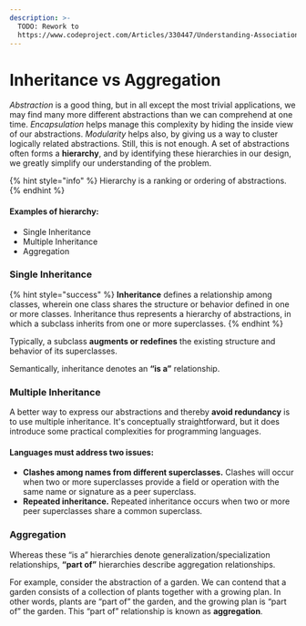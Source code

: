 ```yaml
---
description: >-
  TODO: Rework to
  https://www.codeproject.com/Articles/330447/Understanding-Association-Aggregation-and-Composit
---
```


# Inheritance vs Aggregation

_Abstraction_ is a good thing, but in all except the most trivial applications, we may find many more different abstractions than we can comprehend at one time. _Encapsulation_ helps manage this complexity by hiding the inside view of our abstractions. _Modularity_ helps also, by giving us a way to cluster logically related abstractions. Still, this is not enough. A set of abstractions often forms a **hierarchy**, and by identifying these hierarchies in our design, we greatly simplify our understanding of the problem.

{% hint style="info" %}
Hierarchy is a ranking or ordering of abstractions.
{% endhint %}

#### Examples of hierarchy:

* Single Inheritance
* Multiple Inheritance
* Aggregation

### **Single Inheritance**

{% hint style="success" %}
**Inheritance** defines a relationship among classes, wherein one class shares the structure or behavior defined in one or more classes. Inheritance thus represents a hierarchy of abstractions, in which a subclass inherits from one or more superclasses.
{% endhint %}

Typically, a subclass **augments or redefines** the existing structure and behavior of its superclasses.

Semantically, inheritance denotes an **“is a”** relationship.

### **Multiple Inheritance**

A better way to express our abstractions and thereby **avoid redundancy** is to use multiple inheritance. It's conceptually straightforward, but it does introduce some practical complexities for programming languages.

#### Languages must address two issues:

* **Clashes among names from different superclasses.** Clashes will occur when two or more superclasses provide a field or operation with the same name or signature as a peer superclass.
* **Repeated inheritance.** Repeated inheritance occurs when two or more peer superclasses share a common superclass.

### Aggregation

Whereas these “is a” hierarchies denote generalization/specialization relationships, **“part of”** hierarchies describe aggregation relationships.

For example, consider the abstraction of a garden. We can contend that a garden consists of a collection of plants together with a growing plan. In other words, plants are “part of” the garden, and the growing plan is “part of” the garden. This “part of” relationship is known as **aggregation**.

